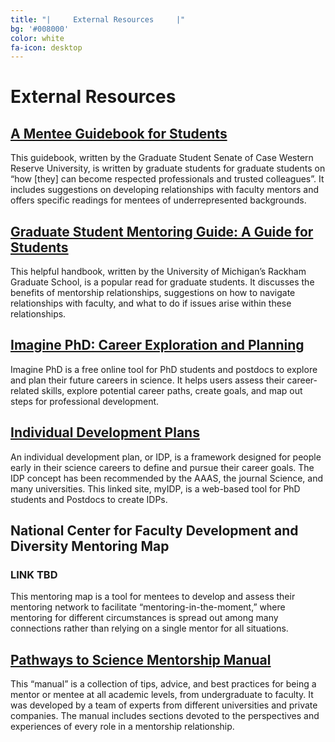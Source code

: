 ```yaml
---
title: "|     External Resources     |"
bg: '#008000'
color: white
fa-icon: desktop
---
```


# External Resources

## [A Mentee Guidebook for Students](https://genetics.cwru.edu/files/Mentee_Students_Guidebook.pdf)

This guidebook, written by the Graduate Student Senate of Case Western Reserve University, is written by graduate students for graduate students on “how [they] can become respected professionals and trusted colleagues”. It includes suggestions on developing relationships with faculty mentors and offers specific readings for mentees of underrepresented backgrounds.

## [Graduate Student Mentoring Guide: A Guide for Students](https://rackham.umich.edu/downloads/student-mentoring-handbook.pdf)

This helpful handbook, written by the University of Michigan’s Rackham Graduate School, is a popular read for graduate students. It discusses the benefits of mentorship relationships, suggestions on how to navigate relationships with faculty, and what to do if issues arise within these relationships.

## [Imagine PhD: Career Exploration and Planning](https://www.imaginephd.com/)

Imagine PhD is a free online tool for PhD students and postdocs to explore and plan their future careers in science. It helps users assess their career-related skills, explore potential career paths, create goals, and map out steps for professional development. 

## [Individual Development Plans](https://myidp.sciencecareers.org/)

An individual development plan, or IDP, is a framework designed for people early in their science careers to define and pursue their career goals. The IDP concept has been recommended by the AAAS, the journal Science, and many universities. This linked site, myIDP, is a web-based tool for PhD students and Postdocs to create IDPs.

## National Center for Faculty Development and Diversity Mentoring Map
### LINK TBD

This mentoring map is a tool for mentees to develop and assess their mentoring network to facilitate “mentoring-in-the-moment,” where mentoring for different circumstances is spread out among many connections rather than relying on a single mentor for all situations.

## [Pathways to Science Mentorship Manual](https://www.pathwaystoscience.org/manual.aspx?sort=6#pagetop)

This “manual” is a collection of tips, advice, and best practices for being a mentor or mentee at all academic levels, from undergraduate to faculty. It was developed by a team of experts from different universities and private companies. The manual includes sections devoted to the perspectives and experiences of every role in a mentorship relationship.
